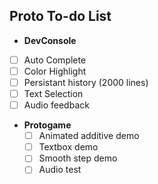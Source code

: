 ## Proto To-do List
-  **DevConsole**
  - [ ] Auto Complete
  - [ ] Color Highlight
  - [ ] Persistant history (2000 lines)
  - [ ] Text Selection
  - [ ] Audio feedback
- **Protogame**
  - [ ] Animated additive demo
  - [ ] Textbox demo
  - [ ] Smooth step demo
  - [ ] Audio test
